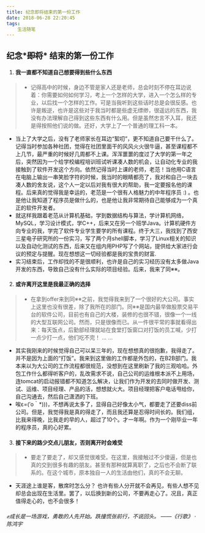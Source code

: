 ```yaml
---
title: 纪念即将结束的第一份工作
date: 2018-06-28 22:20:45
tags: 
	生活随笔
---
```


## 纪念*~~即将~~* 结束的第一份工作


1. #### 我一直都不知道自己想要得到些什么东西
  > - 记得高中的时候，身边不管是家人还是老师，总会时刻不停在耳边说着：你需要如何如何学习，考上一个怎样的大学，进入一个怎么样的专业，以后找一个怎样的工作。可是当我听到这些话时总是会很反感。也许是叛逆，也许是这些对于我当时都是些虚无缥缈，很遥远的东西，我没有办法理解自己得到这些东西有什么用。但是虽然忠言不入耳，我还是得按照他们说的做。还好，大学上了一个普通的理工科一本。
  - 当上了大学之后，没有了老师家长在耳边“絮叨”，更不知道自己要干什么了。记得当时参加各种社团，觉得在社团里面干的风风火火很牛逼，甚至课程都不上几节，最严重的时候好几周都不上课。浑浑噩噩的度过了大学的第一年之后，突然因为一个给学校编程培训班试听课凑人数的机会，让自动化专业的我接触到了软件开发这个方向。依然记得当时上课的老师，老范！当他用C语言在电脑上输出一串笑脸字符的时候，我当时的眼睛都亮了，我对和自己一块去凑人数的舍友说，这个人一定以后对我有很大的帮助，我一定要报名他的课程。后来真的觉得我是幸运的，老范是一个很有人格魅力的中年程序员 :) 。也是他让我知道了程序员是做什么的，也是他让我非常期待自己能够成为一个真正的软件开发者。<!--more-->
  - 就这样我跟着老范从计算机基础，学到数据结构与算法，学计算机网络，MySQL，学习设计模式，学C++，后来又在另一个班学Java。计算机硬件方向专业的我，学完了软件专业学生要学的所有课程。终于大三，我找到了西安三星电子研究所的一份实习，写了两个月shell脚本，学习了Linux相关的知识以及自动化测试的东西，后来又在组内用PHP写了个网站，提供给大家进行会议的预定与提醒。现在想想这一切经验都是我的宝贵的财富.
  - 实习结束后，工作却找的不是很顺利，也许是自己的实习经历没有太多做Java开发的东西，导致自己没有什么实际的项目经验。后来，我来了同※※。


2. #### 或许离开这里是我最正确的选择
  > - 在拿到offer来到同※※之前，我觉得我来到了一个很好的大公司。事实上这里也没有很差，除了我所在的部门。同※※是国内最早做股票交易平台的软件公司，目前也有自己的大楼，装修的也很不错，很像一个一线的大型互联网公司。然而，只是很像而已。从一件很平常的事就看得出来：每天饭点，后勤部经理就站在食堂打饭窗口对打饭的员工喊，少打一点少打一点，他们吃不完！ ... ...
  - 其实我刚来的时候觉得自己可以呆三年的，现在想想真的很抱歉，我得走了。并不是因为上面的“打饭”。我来到这里做的工作都是外包的，在B2B部门。我本来以为大公司的工作流程都很规范，没想到在这里刷新了我的三观哈哈。外包工作什么都得听客户的，乱改需求不说，自己公司的运维根本派不上用场，连tomcat的启动报错都不知道怎么解决，让我们作为开发的去同时做开发、测试、运维、项目经理、产品的活，想想就火大。项目经理把客户电话甩给你，自己沟通去，然后自己潇洒的下班。
  - 唉ε=(′ο｀*)))，不想再说太多了，显得自己好像太小气，都要走了还要diss前公司。但是，我觉得我是真的得走了，而且我还算是忍得时间长的。我们组，比我来得晚，比我走的早的人，超过了10个。才一年啊。作为一个刚毕业一年的程序员，真的心好累。



3. #### 接下来的路少交点儿朋友，否则离开时会难受
  > - 要走了要走了，却又感觉很难受。在这里，我接触过不少傻逼，但是也真的交到很多有趣的朋友。甚至有那种就算离职了，之后也不会断了联系的。在这个城市，原本独自一人的生活由他们，真的不会无聊。
  - 天涯途上谁是客，散席时怎么分？ 也许有些人分开就不会再见，有些人想不见却总会出现在生活里。罢了，以后换到新的公司，不要再走心了。况且，真正值得走心的，也不会很多！

###### ✊成长是一场游戏，勇敢的人先开始。跌撞慌张前行，不说回头。  ——《行歌》 · 陈鸿宇

